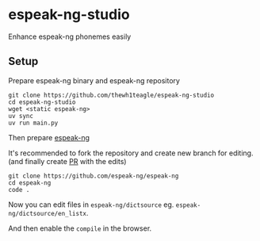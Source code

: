 # espeak-ng-studio

Enhance espeak-ng phonemes easily

## Setup

Prepare espeak-ng binary and espeak-ng repository

```console
git clone https://github.com/thewh1teagle/espeak-ng-studio
cd espeak-ng-studio
wget <static espeak-ng>
uv sync
uv run main.py
```

Then prepare [espeak-ng](https://github.com/espeak-ng/espeak-ng)

It's recommended to fork the repository and create new branch for editing. (and finally create [PR](https://github.com/espeak-ng/espeak-ng/pulls) with the edits)

```console
git clone https://github.com/espeak-ng/espeak-ng
cd espeak-ng
code .
```

Now you can edit files in `espeak-ng/dictsource` eg. `espeak-ng/dictsource/en_listx`.

And then enable the `compile` in the browser.



